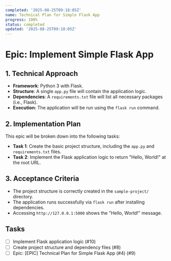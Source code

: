 ```yaml
---
completed: '2025-08-25T09:18:05Z'
name: Technical Plan for Simple Flask App
progress: 100%
status: completed
updated: '2025-08-25T09:18:05Z'
---
```


# Epic: Implement Simple Flask App

## 1. Technical Approach

- **Framework**: Python 3 with Flask.
- **Structure**: A single `app.py` file will contain the application logic.
- **Dependencies**: A `requirements.txt` file will list all necessary packages (i.e., Flask).
- **Execution**: The application will be run using the `flask run` command.

## 2. Implementation Plan

This epic will be broken down into the following tasks:

- **Task 1**: Create the basic project structure, including the `app.py` and `requirements.txt` files.
- **Task 2**: Implement the Flask application logic to return "Hello, World!" at the root URL.

## 3. Acceptance Criteria

- The project structure is correctly created in the `sample-project/` directory.
- The application runs successfully via `flask run` after installing dependencies.
- Accessing `http://127.0.0.1:5000` shows the "Hello, World!" message.


## Tasks

- [ ] Implement Flask application logic (#10)
- [ ] Create project structure and dependency files (#8)
- [ ] Epic: [EPIC] Technical Plan for Simple Flask App (#4) (#9)